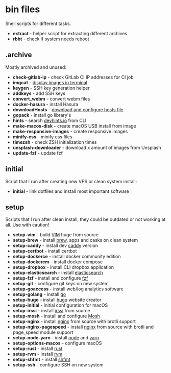# bin files

Shell scripts for different tasks.

- **extract** - helper script for extracting different archives
- **rbbt** - check if system needs reboot

## .archive

Mostly archived and unused:

- **check-gitlab-ip** - check GitLab CI IP addresses for CI job
- **imgcat** - [display images in terminal](https://iterm2.com/documentation-images.html)
- **keygen** - SSH key generation helper
- **addkeys** - add SSH keys
- **convert_webm** - convert webm files
- **docker-hasura** - install Hasura
- **downloadHosts** - [download and configure hosts file](https://github.com/StevenBlack/hosts)
- **gopack** - install go library's 
- **hints** - search [devhints.io](https://devhints.io) from CLI
- **make-macos-disk** - create macOS USB install from image
- **make-responsive-images** - create responsive images
- **minify-css** - minify css files
- **timezsh** - check ZSH initialization times
- **unsplash-downloader** - download x amount of images from Unsplash
- **update-fzf** - update fzf

## initial

Script that I run after creating new VPS or clean system install:

- **initial** - link dotfiles and install most important software

## setup

Scripts that I run after clean install, they could be outdated or not working at all. Use with caution!

- **setup-vim** - build [VIM](https://github.com/vim/vim) huge from source
- **setup-brew** - install [brew](https://github.com/Homebrew/brew), apps and casks on clean system
- **setup-caddy** - install dev [caddy](https://github.com/caddyserver/caddy) version
- **setup-certbot** - install certbot
- **setup-dockerce** - install docker community edition
- **setup-dockercm** - install docker compose
- **setup-dropbox** - install CLI dropbox application
- **setup-elasticsearch** - install [elasticsearch](https://github.com/elastic/elasticsearch)
- **setup-fzf** - install and configure [fzf](https://github.com/junegunn/fzf)
- **setup-git** - configure git keys on new system
- **setup-goaccess** - install web/log analytics software
- **setup-golang** - install [go](https://golang.org)
- **setup-hugo** - install [hugo](https://gohugo.io) website creator
- **setup-initial** - initial configuration for macOS
- **setup-irssi** - install [irssi](https://irssi.org) from source
- **setup-mosh** - install and configure [Mosh](https://mosh.org)
- **setup-nginx** - install [nginx](https://nginx.org) from source with brotli support
- **setup-nginx-pagespeed** - install [nginx](https://nginx.org) from source with brotli and page_speed module support
- **setup-node-yarn** - install [node](https://nodejs.org/en/) and [yarn](https://yarnpkg.com)
- **setup-options-macos** - configure macOS
- **setup-rust** - install [rust](https://www.rust-lang.org)
- **setup-rvm** - install [rvm](https://rvm.io)
- **setup-shfmt** - install [shfmt](https://github.com/mvdan/sh)
- **setup-ssh** - configure SSH on new system
